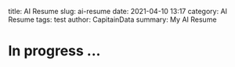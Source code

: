 title: AI Resume
slug: ai-resume
date: 2021-04-10 13:17
category: AI Resume
tags: test
author: CapitainData
summary: My AI Resume

# In progress ...
